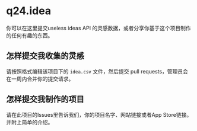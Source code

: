 # q24.idea

你可以在这里提交useless ideas API 的灵感数据，或者分享你基于这个项目制作的任何有趣的东西。

## 怎样提交我收集的灵感

请按照格式编辑该项目下的 `idea.csv` 文件，然后提交 pull requests，管理员会在一周内合并你的提交请求。

## 怎样提交我制作的项目

请在此项目的Issues里告诉我们，你的项目名字、网站链接或者App Store链接。并附上简单的介绍。


